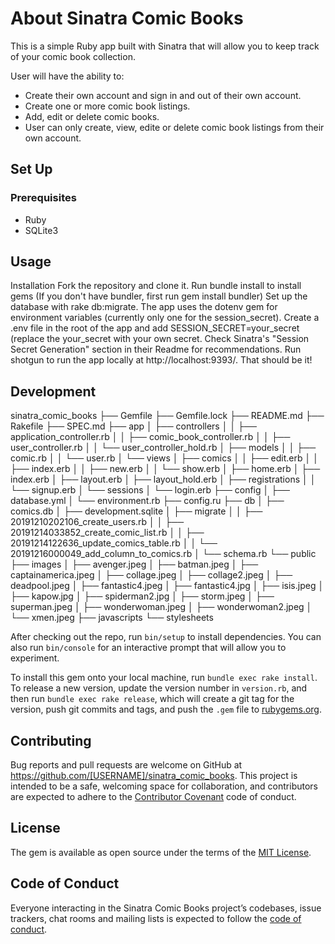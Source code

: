 # About Sinatra Comic Books

This is a simple Ruby app built with Sinatra that will allow you to keep track of your comic book collection.

User will have the ability to:

* Create their own account and sign in and out of their own account.
* Create one or more comic book listings.
* Add, edit or delete comic books.
* User can only create, view, edite or delete comic book listings from their own account.


## Set Up

### Prerequisites
* Ruby
* SQLite3

## Usage

Installation
Fork the repository and clone it.
Run bundle install to install gems (If you don't have bundler, first run gem install bundler)
Set up the database with rake db:migrate.
The app uses the dotenv gem for environment variables (currently only one for the session_secret). Create a .env file in the root of the app and add SESSION_SECRET=your_secret (replace the your_secret with your own secret. Check Sinatra's "Session Secret Generation" section in their Readme for recommendations.
Run shotgun to run the app locally at http://localhost:9393/. That should be it!




## Development

sinatra_comic_books
├── Gemfile
├── Gemfile.lock
├── README.md
├── Rakefile
├── SPEC.md
├── app
│   ├── controllers
│   │   ├── application_controller.rb
│   │   ├── comic_book_controller.rb
│   │   ├── user_controller.rb
│   │   └── user_controller_hold.rb
│   ├── models
│   │   ├── comic.rb
│   │   └── user.rb
│   └── views
│       ├── comics
│       │   ├── edit.erb
│       │   ├── index.erb
│       │   ├── new.erb
│       │   └── show.erb
│       ├── home.erb
│       ├── index.erb
│       ├── layout.erb
│       ├── layout_hold.erb
│       ├── registrations
│       │   └── signup.erb
│       └── sessions
│           └── login.erb
├── config
│   ├── database.yml
│   └── environment.rb
├── config.ru
├── db
│   ├── comics.db
│   ├── development.sqlite
│   ├── migrate
│   │   ├── 20191210202106_create_users.rb
│   │   ├── 20191214033852_create_comic_list.rb
│   │   ├── 20191214122636_update_comics_table.rb
│   │   └── 20191216000049_add_column_to_comics.rb
│   └── schema.rb
└── public
    ├── images
    │   ├── avenger.jpeg
    │   ├── batman.jpeg
    │   ├── captainamerica.jpeg
    │   ├── collage.jpeg
    │   ├── collage2.jpeg
    │   ├── deadpool.jpeg
    │   ├── fantastic4.jpeg
    │   ├── fantastic4.jpg
    │   ├── isis.jpeg
    │   ├── kapow.jpg
    │   ├── spiderman2.jpg
    │   ├── storm.jpeg
    │   ├── superman.jpeg
    │   ├── wonderwoman.jpeg
    │   ├── wonderwoman2.jpeg
    │   └── xmen.jpeg
    ├── javascripts
    └── stylesheets

After checking out the repo, run `bin/setup` to install dependencies. You can also run `bin/console` for an interactive prompt that will allow you to experiment.

To install this gem onto your local machine, run `bundle exec rake install`. To release a new version, update the version number in `version.rb`, and then run `bundle exec rake release`, which will create a git tag for the version, push git commits and tags, and push the `.gem` file to [rubygems.org](https://rubygems.org).

## Contributing

Bug reports and pull requests are welcome on GitHub at https://github.com/[USERNAME]/sinatra_comic_books. This project is intended to be a safe, welcoming space for collaboration, and contributors are expected to adhere to the [Contributor Covenant](http://contributor-covenant.org) code of conduct.

## License

The gem is available as open source under the terms of the [MIT License](https://opensource.org/licenses/MIT).

## Code of Conduct

Everyone interacting in the Sinatra Comic Books project’s codebases, issue trackers, chat rooms and mailing lists is expected to follow the [code of conduct](https://github.com/[USERNAME]/sinatra_comic_books/blob/master/CODE_OF_CONDUCT.md).
